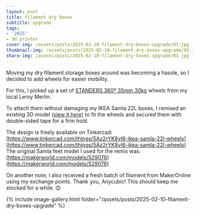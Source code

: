 ```yaml
---
layout: post
title: filament dry boxes
subtitle: upgrade
tags:
- '2025'
- 3d printer
cover-img: /assets/posts/2025-02-10-filament-dry-boxes-upgrade/01.jpg
thumbnail-img: /assets/posts/2025-02-10-filament-dry-boxes-upgrade/03.jpg
share-img: /assets/posts/2025-02-10-filament-dry-boxes-upgrade/03.jpg
---
```


Moving my dry filament storage boxes around was becoming a hassle, so I decided to add wheels for easier mobility.

For this, I picked up a set of [STANDERS 360º 35mm 30kg](https://www.leroymerlin.pt/produtos/4-rodas-interior-standers-360-d35mm-30kg-82629488.html) wheels from my local Leroy Merlin.

To attach them without damaging my IKEA Samla 22L boxes, I remixed an existing 3D model ([view it here](https://makerworld.com/en/models/1097216)) to fit the wheels and secured them with double-sided tape for a firm hold.

The design is freely available on Tinkercad: [https://www.tinkercad.com/things/5Az2rYK8vI6-ikea-samla-22l-wheels](https://www.tinkercad.com/things/5Az2rYK8vI6-ikea-samla-22l-wheels)
The original Samla feet model I used for the remix was: [https://makerworld.com/models/529076](https://makerworld.com/models/529076)


On another note, I also received a fresh batch of filament from MakerOnline using my exchange points. Thank you, Anycubic! This should keep me stocked for a while. 😊

{% include image-gallery.html folder="/assets/posts/2025-02-10-filament-dry-boxes-upgrade" %}

